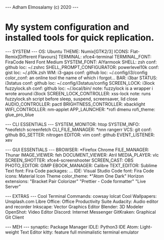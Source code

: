 --- Adham Elmosalamy (c) 2020 ---
# My system configuration and installed tools for quick replication.

--- SYSTEM ---
OS: Ubuntu
THEME: Numix[GTK2/3]
ICONS: Flat-Remix[Different Flavours]
TERMINAL: xfce4-terminal
TERMINAL_FONT: FiraCode Nerd Font Medium
SYSTEM_FONT: AlYarmook
SHELL: zsh
	conf: github
	loc: ~/.zshrc
SHELL_PROMPT_CONFIGURATOR: powerlevel10k
	conf: gist
	loc: ~/.p10k.zsh
WM: i3-gaps
	conf: github
	loc: ~/.config/i3/config
	color_conf: an online tool the name of which i forgot...
BAR: i3bar
STATUS: i3status
	conf: github
	loc: ~/.config/i3status/config
SCREEN_LOCK: i3lock fuzzylock.sh
	conf: github
	loc: ~/.local/bin/
	note: fuzzylock is a wrapper i wrote around i3lock
SCREEN_LOCK_CONTROLLER: xss-lock
	note: runs fuzzylock.sh script before sleep, suspend, screensaver, lid close
AUDIO_CONTROLLER: pactl
BRIGHTNESS_CONTROLLER: xbacklight
WIFI_CONTROLLER: nm-applet
APP_LAUNCHER: *rofi dmenu
	rofi_theme: glue_pro_blue

--- CLI ESSENTIALS ---
SYSTEM_MONITOR: htop
SYSTEM_INFO: *neofetch screenfetch
CLI_FILE_MANAGER: *nnn rangerr
VCS: git
	conf: github
BG_SETTER: nitrogen
EDITOR: vim
	conf: github
EVENT_LISTENER: xev

--- GUI ESSENTIALS ---
BROWSER: *Firefox Chrome
FILE_MANAGER: Thunar
IMAGE_VIEWER: feh
DOCUMENT_VIEWER: Atril
MEDIA_PLAYER: vlc
SCREEN_SHOTTER: xfce4-screenshooter
SCREEN_CAST: OBS
PHOTO_EDITOR: GIMP
EBOOK_MANAGER: Calibre
TEXT_EDITOR: Sublime Text
	font: Fira Code
	packages: ...
IDE: Visual Studio Code
	font: Fira Code
	icons: Material Icon Theme
	color_theme: *"Atom One Dark" Horizon
	extensions: "Bracket Pair Colorizer" "Prettier - Code formatter" "Live Server" 

--- EXTRAS ---
Cool Terminal Commands: cowsay lolcat
Cool Wallpapers: Unsplash.com
Libre Office: Office Productivity Suite
Audacity: Audio editor and recorder
Inkscape: Vector Graphics Editor
Blender: 3D Modeler
OpenShot: Video Editor
Discord: Internet Messenger
GitKraken: Graphical Git Client

--- MEH ---
synaptic: Package Manager
IDLE: Python3 IDE
Atom: Light-weight Text Editor
kitty: feature full minimalistic terminal emulator
